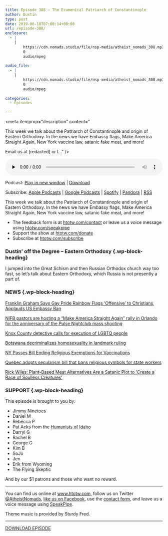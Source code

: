 ```yaml
---
title: ﻿Episode 308 – The Ecumenical Patriarch of Constantinople
author: Dustin
type: post
date: 2019-06-18T07:00:14+00:00
url: /episode-308/
enclosure:
  - |
    |
        https://cdn.nomads.studio/file/nsp-media/atheist_nomads_308.mp3
        0
        audio/mpeg
        
audio_file:
  - |
    |
        https://cdn.nomads.studio/file/nsp-media/atheist_nomads_308.mp3
        0
        audio/mpeg
        
categories:
  - Episodes

---
```

<div itemscope itemtype="http://schema.org/AudioObject">
  <meta itemprop="name" content="﻿Episode 308 &#8211; The Ecumenical Patriarch of Constantinople" />
  
  <meta itemprop="uploadDate" content="2019-06-18T01:00:14-06:00" />
  
  <meta itemprop="encodingFormat" content="audio/mpeg" />
  
  <meta itemprop="description" content="




This week we talk about the Patriarch of Constantinople and origin of Eastern Orthodoxy. In the news we have Embassy flags, Make America Straight Again, New York vaccine law, satanic fake meat, and more!







Email us at [redacted] or l..." />
  
  <meta itemprop="contentUrl" content="https://dts.podtrac.com/redirect.mp3/cdn.nomads.studio/file/nsp-media/atheist_nomads_308.mp3" />
  
  <div class="powerpress_player" id="powerpress_player_8571">
    <audio class="wp-audio-shortcode" id="audio-3534-315" preload="none" style="width: 100%;" controls="controls"><source type="audio/mpeg" src="https://dts.podtrac.com/redirect.mp3/cdn.nomads.studio/file/nsp-media/atheist_nomads_308.mp3?_=315" /><a href="https://dts.podtrac.com/redirect.mp3/cdn.nomads.studio/file/nsp-media/atheist_nomads_308.mp3">https://dts.podtrac.com/redirect.mp3/cdn.nomads.studio/file/nsp-media/atheist_nomads_308.mp3</a></audio>
  </div>
</div>

<p class="powerpress_links powerpress_links_mp3">
  Podcast: <a href="https://dts.podtrac.com/redirect.mp3/cdn.nomads.studio/file/nsp-media/atheist_nomads_308.mp3" class="powerpress_link_pinw" target="_blank" title="Play in new window" onclick="return powerpress_pinw('https://htotw.com/?powerpress_pinw=3534-podcast');" rel="nofollow">Play in new window</a> | <a href="https://dts.podtrac.com/redirect.mp3/cdn.nomads.studio/file/nsp-media/atheist_nomads_308.mp3" class="powerpress_link_d" title="Download" rel="nofollow" download="atheist_nomads_308.mp3">Download</a>
</p>

<p class="powerpress_links powerpress_subscribe_links">
  Subscribe: <a href="https://podcasts.apple.com/us/podcast/humanists-take-on-the-world/id530050098?mt=2&ls=1" class="powerpress_link_subscribe powerpress_link_subscribe_itunes" target="_blank" title="Subscribe on Apple Podcasts" rel="nofollow">Apple Podcasts</a> | <a href="https://www.google.com/podcasts?feed=aHR0cDovL2F0aGVpc3Rub21hZHMubGlic3luLmNvbS9yc3M%3D" class="powerpress_link_subscribe powerpress_link_subscribe_googleplay" target="_blank" title="Subscribe on Google Podcasts" rel="nofollow">Google Podcasts</a> | <a href="https://open.spotify.com/show/3LzK2xZGike6Tc1GEMtMbr?si=LieN9SNuTpq96smuaUsH8A" class="powerpress_link_subscribe powerpress_link_subscribe_spotify" target="_blank" title="Subscribe on Spotify" rel="nofollow">Spotify</a> | <a href="https://www.pandora.com/podcast/atheist-nomads/PC:10122?corr=62071012&part=ug" class="powerpress_link_subscribe powerpress_link_subscribe_pandora" target="_blank" title="Subscribe on Pandora" rel="nofollow">Pandora</a> | <a href="https://htotw.com/feed/podcast/" class="powerpress_link_subscribe powerpress_link_subscribe_rss" target="_blank" title="Subscribe via RSS" rel="nofollow">RSS</a>
</p>

This week we talk about the Patriarch of Constantinople and origin of Eastern Orthodoxy. In the news we have Embassy flags, Make America Straight Again, New York vaccine law, satanic fake meat, and more!

<!--more-->

  * The feedback form is at [htotw.com/contact](https://htotw.com/contact) or leave us a voice message using <a href="https://htotw.com/speakpipe" target="_blank" rel="noopener noreferrer">htotw.com/speakpipe</a>
  * Support the show at <a href="https://htotw.com/donate" target="_blank" rel="noopener noreferrer">htotw.com/donate</a>
  * Subscribe at <a href="https://htotw.com/subscribe" target="_blank" rel="noopener noreferrer">htotw.com/subscribe</a>

### Dustin’ off the Degree &#8211; Eastern Orthodoxy {.wp-block-heading}

I jumped into the Great Schism and then Russian Orthodox church way too fast, so let’s talk about Eastern Orthodoxy, which Russia is not presently a part of.

### NEWS {.wp-block-heading}

[Franklin Graham Says Gay Pride Rainbow Flags ‘Offensive’ to Christians, Applauds US Embassy Ban][1]

[NIFB pastors are hosting a “Make America Straight Again” rally in Orlando for the anniversary of the Pulse Nightclub mass shooting][2]

[Knox County detective calls for execution of LGBTQ people][3]

[Botswana decriminalizes homosexuality in landmark ruling][4]

[NY Passes Bill Ending Religious Exemptions for Vaccinations][5]

[Quebec adopts secularism bill that bans religious symbols for state workers][6]

[Rick Wiles: Plant-Based Meat Alternatives Are a Satanic Plot to ‘Create a Race of Soulless Creatures’][7]

### SUPPORT {.wp-block-heading}

This episode is brought to you by:

  * Jimmy Ninetoes
  * Daniel M
  * Rebecca P
  * Pat Acks from the <a href="https://www.humanistsofidaho.org" target="_blank" rel="noopener noreferrer">Humanists of Idaho</a>
  * Darryl G
  * Rachel B
  * George G
  * Kim B
  * SoJo
  * Jen
  * Erik from Wyoming
  * The Flying Skeptic

And by our $1 patrons and those who want no reward.

<hr class="wp-block-separator" />

You can find us online at <a href="https://www.htotw.com/" target="_blank" rel="noopener noreferrer">www.htotw.com</a>, follow us on Twitter <a href="https://htotw.com/twitter" target="_blank" rel="noopener noreferrer">@AtheistNomads</a>, <a href="https://htotw.com/facebook" target="_blank" rel="noopener noreferrer">like us on Facebook</a>, use the [contact form](https://htotw.com/contact), and leave us a voice message using <a href="https://htotw.com/speakpipe" target="_blank" rel="noopener noreferrer">SpeakPipe</a>.

Theme music is provided by Sturdy Fred.

<hr class="wp-block-separator" />

[DOWNLOAD EPISODE][8]

 [1]: https://www.newsweek.com/franklin-graham-gay-pride-flag-embassy-trump-1443229
 [2]: https://friendlyatheist.patheos.com/2019/06/12/christian-hate-preachers-are-hosting-a-make-america-straight-again-event/
 [3]: https://www.knoxnews.com/story/news/2019/06/12/knox-county-detective-calls-execution-lgbtq-people/1419137001/?fbclid=IwAR3cMPkMeuQgB7o2kwg8C6x3Xx3y835frISpAlKZdhTt5Y3mOIaGM8OxNAk
 [4]: https://www.bbc.com/news/world-africa-48594162
 [5]: https://www.ny1.com/nyc/all-boroughs/politics/2019/06/13/new-york-passes-bill-eliminating-non-medical-exemptions-for-vaccinations
 [6]: https://nationalpost.com/news/canada/quebec-adopts-secularism-bill-that-bans-religious-symbols-for-state-workers
 [7]: http://www.rightwingwatch.org/post/rick-wiles-plant-based-meat-alternatives-are-a-satanic-plot-to-create-a-race-of-soulless-creatures/
 [8]: https://dts.podtrac.com/redirect.mp3/cdn.nomads.studio/file/nsp-media/atheist_nomads_308.mp3